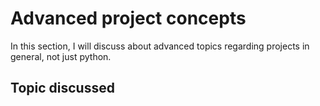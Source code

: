 # Advanced project concepts

In this section, I will discuss about advanced topics regarding projects in general, not just python.

## Topic discussed

```{tableofcontents}
```
